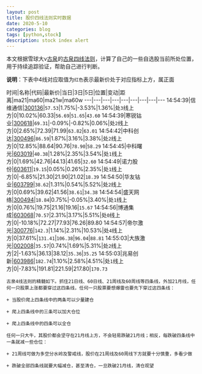 ```yaml
---
layout: post
title: 股价四线法则实时数据
date: 2020-5-10
categories: blog
tags: [python,stock]
description: stock index alert
---
```



本文根据雪球大v[古泉](https://xueqiu.com/u/7148646888)的[古泉四线法则](https://xueqiu.com/7148646888/130498192)，计算了自己的一些自选股当前所处位置，用于持续追踪验证，帮助自己进行判断。

**说明**：下表中4线对应取值为`红色`表示最新价处于对应指标上方，属正面

时间|名称|代码|最新价|当日|3日|5日|位置|变动|距离|ma21|ma60|ma21w|ma60w
---|---|---|---|---|---|---|---|---
14:54:39|信维通信|[300136](https://xueqiu.com/S/SZ300136)|`57.53`|1.75%|-3.53%|1.36%|处`3`线上方|0|10.02%|60.33|`56.69`|`51.65`|`43.60`
14:54:39|寒锐钴业|[300618](https://xueqiu.com/S/SZ300618)|`69.31`|-0.09%|-0.82%|0.06%|处`2`线上方|0|2.65%|72.39|71.99|`63.82`|`63.01`
14:54:42|中科创达|[300496](https://xueqiu.com/S/SZ300496)|`86.59`|1.87%|3.16%|3.38%|处`2`线上方|0|12.85%|88.64|90.76|`78.90`|`58.29`
14:54:45|中科曙光|[603019](https://xueqiu.com/S/SH603019)|`40.38`|1.28%|2.35%|3.54%|处`1`线上方|0|1.69%|42.76|44.13|41.65|`32.60`
14:54:49|诺力股份|[603611](https://xueqiu.com/S/SH603611)|`19.15`|0.05%|0.26%|2.35%|处`1`线上方|0|-6.85%|21.30|21.90|21.02|`18.39`
14:54:50|华友钴业|[603799](https://xueqiu.com/S/SH603799)|`38.62`|1.31%|0.54%|5.52%|处`2`线上方|0|0.69%|39.62|41.56|`38.61`|`34.38`
14:54:54|盛天网络|[300494](https://xueqiu.com/S/SZ300494)|`18.84`|0.75%|-0.05%|3.40%|处`1`线上方|0|0.76%|19.75|21.16|19.16|`15.67`
14:54:56|博通集成|[603068](https://xueqiu.com/S/SH603068)|`70.57`|2.31%|3.17%|5.51%|处`0`线上方|0|-10.18%|72.27|77.93|76.26|89.80
14:54:57|帝尔激光|[300776](https://xueqiu.com/S/SZ300776)|`142.3`|1.14%|2.31%|10.53%|处`4`线上方|0|37.61%|`131.41`|`106.38`|`96.04`|`88.81`
14:55:03|大族激光|[002008](https://xueqiu.com/S/SZ002008)|`35.57`|0.74%|1.69%|5.31%|处`2`线上方|2|-1.63%|36.13|38.12|`35.36`|`35.25`
14:55:03|兆易创新|[603986](https://xueqiu.com/S/SH603986)|`182.74`|1.10%|2.58%|4.51%|处`1`线上方|0|-7.83%|191.81|221.59|217.80|`170.73`

```
古泉4线法则的精髓如下。抓住21日线、60日线、21周线及60周线等四条线，外加21月线，任何一只股票上涨都要穿过这四条线，任何一只股票要想爆雷也要先下穿过这四条线：

+ 当股价爬上四条线中的两条可以少量建仓

+ 爬上四条线中的三条可以加大仓位

+ 爬上四条线中的四条可以全仓

任何一只大牛，其股价都会坚守在21月线上方，不会轻易跌破21月线；相反，每跌破四条线中一条就减一些仓位：

+ 21周线可做为多空分水岭及警戒线，股价在21周线及60周线下方就要十分慎重，多看少做

+ 跌破全部四条线就要大幅减仓，甚至清仓，一旦跌破21月线，清仓观望
```